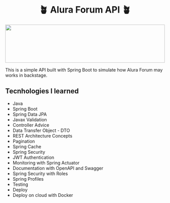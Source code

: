 <h1 align="center">🪴 Alura Forum API 🪴</h1>

<img src="https://64.media.tumblr.com/47b36822fce08a19e48c9f918403f4db/tumblr_omvjdm4AcD1w6mwsfo10_500.png" height="120" width="100%" object-fit="cover" />

This is a simple API built with Spring Boot to simulate how Alura Forum may works in backstage.

## Tecnhologies I learned

- Java
- Spring Boot
- Spring Data JPA
- Javax Validation
- Controller Advice
- Data Transfer Object - DTO
- REST Architecture Concepts
- Pagination
- Spring Cache
- Spring Security
- JWT Authentication
- Monitoring with Spring Actuator
- Documentation with OpenAPI and Swagger
- Spring Security with Roles
- Spring Profiles
- Testing
- Deploy
- Deploy on cloud with Docker
